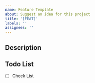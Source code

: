```yaml
---
name: Feature Template
about: Suggest an idea for this project
title: '[FEAT]'
labels: ''
assignees: ''
---
```


## Description

<!--어떤 기능인가요?-->

## Todo List

- [ ] Check List
